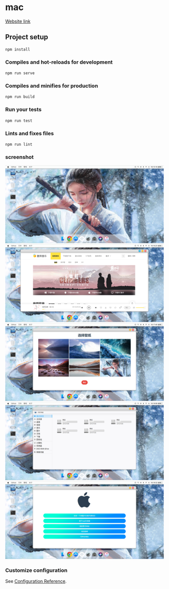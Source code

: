 # mac
[Website link](http://liwei.utools.club/mac/)
## Project setup
```
npm install
```

### Compiles and hot-reloads for development
```
npm run serve
```

### Compiles and minifies for production
```
npm run build
```

### Run your tests
```
npm run test
```

### Lints and fixes files
```
npm run lint
```
### screenshot
![](./screenshot/jietu.png)
![](./screenshot/jietu2.png)
![](./screenshot/jietu3.png)
![](./screenshot/jietu4.png)
![](./screenshot/jietu5.png)
### Customize configuration
See [Configuration Reference](https://cli.vuejs.org/config/).
